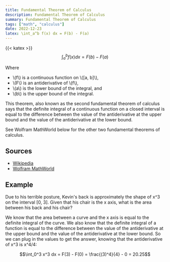 ```yaml
---
title: Fundamental Theorem of Calculus
description: Fundamental Theorem of Calculus
summary: Fundamental Theorem of Calculus
tags: ["math", "calculus"]
date: 2022-12-23
latex: \int_a^b f(x) dx = F(b) - F(a)
---
```

{{< katex >}}
$$\int_a^b f(x) dx = F(b) - F(a)$$

Where
* \\(f\\) is a continuous function on \\([a, b]\\),
* \\(F\\) is an antiderivative of \\(f\\),
* \\(a\\) is the lower bound of the integral, and
* \\(b\\) is the upper bound of the integral.

This theorem, also known as the second fundamental theorem of calculus says that the definite integral of a continuous function on a closed interval is equal to the difference between the value of the antiderivative at the upper bound and the value of the antiderivative at the lower bound.

See Wolfram MathWorld below for the other two fundamental theorems of calculus.

## Sources
- [Wikipedia](https://en.wikipedia.org/wiki/Fundamental_theorem_of_calculus)
- [Wolfram MathWorld](https://mathworld.wolfram.com/FundamentalTheoremsofCalculus.html)

## Example
Due to his terrible posture, Kevin's back is approximately the shape of x^3 on the interval [0, 3]. Given that his chair is the x axis, what is the area between his back and his chair?

We know that the area between a curve and the x axis is equal to the definite integral of the curve. We also know that the definite integral of a function is equal to the difference between the value of the antiderivative at the upper bound and the value of the antiderivative at the lower bound. So we can plug in the values to get the answer, knowing that the antiderivative of x^3 is x^4/4:

$$\int_0^3 x^3 dx = F(3) - F(0)  = \frac{(3)^4}{4} - 0 = 20.25$$


